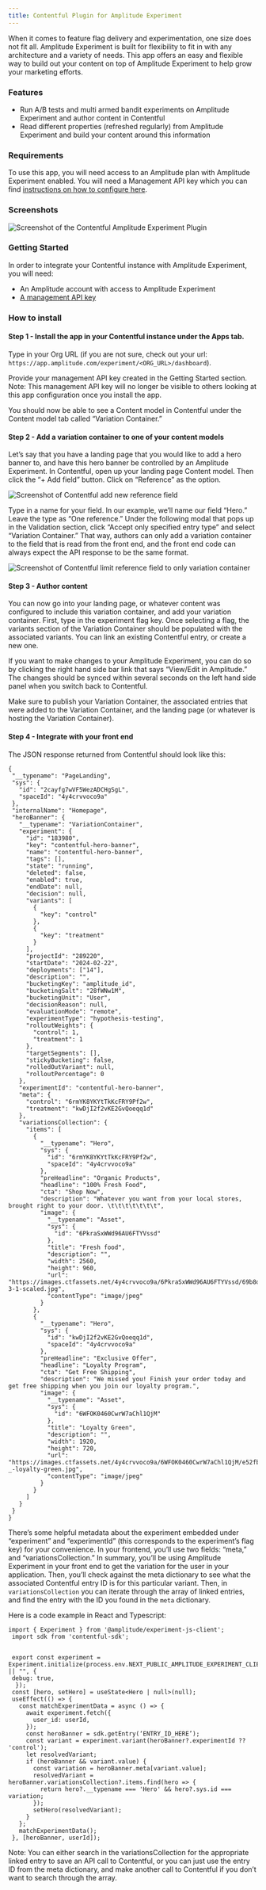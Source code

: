 ```yaml
---
title: Contentful Plugin for Amplitude Experiment
---
```


When it comes to feature flag delivery and experimentation, one size does not fit all. Amplitude Experiment is built for flexibility to fit in with any architecture and a variety of needs. This app offers an easy and flexible way to build out your content on top of Amplitude Experiment to help grow your marketing efforts.

### Features

- Run A/B tests and multi armed bandit experiments on Amplitude Experiment and author content in Contentful
- Read different properties (refreshed regularly) from Amplitude Experiment and build your content around this information

### Requirements

To use this app, you will need access to an Amplitude plan with Amplitude Experiment enabled. You will need a Management API key which you can find [instructions on how to configure here](https://www.docs.developers.amplitude.com/guides/amplitude-keys-guide/?h=keys#management-api-key).


### Screenshots

![Screenshot of the Contentful Amplitude Experiment Plugin](../../assets/images/experiment/contentful-ui-screenshot.png)

### Getting Started

In order to integrate your Contentful instance with Amplitude Experiment, you will need:

- An Amplitude account with access to Amplitude Experiment
- [A management API key](https://www.docs.developers.amplitude.com/guides/amplitude-keys-guide/?h=keys#management-api-key)

### How to install

#### Step 1 - Install the app in your Contentful instance under the Apps tab.

Type in your Org URL (if you are not sure, check out your url: `https://app.amplitude.com/experiment/<ORG_URL>/dashboard`).

Provide your management API key created in the Getting Started section. Note: This management API key will no longer be visible to others looking at this app configuration once you install the app.

You should now be able to see a Content model in Contentful under the Content model tab called “Variation Container.”

#### Step 2 - Add a variation container to one of your content models

Let’s say that you have a landing page that you would like to add a hero banner to, and have this hero banner be controlled by an Amplitude Experiment. In Contentful, open up your landing page Content model. Then click the “+ Add field” button. Click on “Reference” as the option.

![Screenshot of Contentful add new reference field](../../assets/images/experiment/contentful-add-new-reference.png)

Type in a name for your field. In our example, we’ll name our field “Hero.” Leave the type as “One reference.” Under the following modal that pops up in the Validation section, click “Accept only specified entry type” and select “Variation Container.” That way, authors can only add a variation container to the field that is read from the front end, and the front end code can always expect the API response to be the same format.

![Screenshot of Contentful limit reference field to only variation container](../../assets/images/experiment/contentful-accept-only-variation-container.png)

#### Step 3 - Author content

You can now go into your landing page, or whatever content was configured to include this variation container, and add your variation container. First, type in the experiment flag key. Once selecting a flag, the variants section of the Variation Container should be populated with the associated variants. You can link an existing Contentful entry, or create a new one.

If you want to make changes to your Amplitude Experiment, you can do so by clicking the right hand side bar link that says “View/Edit in Amplitude.” The changes should be synced within several seconds on the left hand side panel when you switch back to Contentful.

Make sure to publish your Variation Container, the associated entries that were added to the Variation Container, and the landing page (or whatever is hosting the Variation Container).

#### Step 4 - Integrate with your front end

The JSON response returned from Contentful should look like this:

```
{
 "__typename": "PageLanding",
 "sys": {
   "id": "2cayfg7wVF5WezADCHgSgL",
   "spaceId": "4y4crvvoco9a"
 },
 "internalName": "Homepage",
 "heroBanner": {
   "__typename": "VariationContainer",
   "experiment": {
     "id": "183980",
     "key": "contentful-hero-banner",
     "name": "contentful-hero-banner",
     "tags": [],
     "state": "running",
     "deleted": false,
     "enabled": true,
     "endDate": null,
     "decision": null,
     "variants": [
       {
         "key": "control"
       },
       {
         "key": "treatment"
       }
     ],
     "projectId": "289220",
     "startDate": "2024-02-22",
     "deployments": ["14"],
     "description": "",
     "bucketingKey": "amplitude_id",
     "bucketingSalt": "28fWNw1M",
     "bucketingUnit": "User",
     "decisionReason": null,
     "evaluationMode": "remote",
     "experimentType": "hypothesis-testing",
     "rolloutWeights": {
       "control": 1,
       "treatment": 1
     },
     "targetSegments": [],
     "stickyBucketing": false,
     "rolledOutVariant": null,
     "rolloutPercentage": 0
   },
   "experimentId": "contentful-hero-banner",
   "meta": {
     "control": "6rmYK8YKYtTkKcFRY9Pf2w",
     "treatment": "kwDjI2f2vKE2GvQoeqq1d"
   },
   "variationsCollection": {
     "items": [
       {
         "__typename": "Hero",
         "sys": {
           "id": "6rmYK8YKYtTkKcFRY9Pf2w",
           "spaceId": "4y4crvvoco9a"
         },
         "preHeadline": "Organic Products",
         "headline": "100% Fresh Food",
         "cta": "Shop Now",
         "description": "Whatever you want from your local stores, brought right to your door. \t\t\t\t\t\t\t",
         "image": {
           "__typename": "Asset",
           "sys": {
             "id": "6PkraSxWWd96AU6FTYVssd"
           },
           "title": "Fresh food",
           "description": "",
           "width": 2560,
           "height": 960,
           "url": "https://images.ctfassets.net/4y4crvvoco9a/6PkraSxWWd96AU6FTYVssd/69b8d7f7cabb9f578097d50f2bf8aa70/Hero-3-1-scaled.jpg",
           "contentType": "image/jpeg"
         }
       },
       {
         "__typename": "Hero",
         "sys": {
           "id": "kwDjI2f2vKE2GvQoeqq1d",
           "spaceId": "4y4crvvoco9a"
         },
         "preHeadline": "Exclusive Offer",
         "headline": "Loyalty Program",
         "cta": "Get Free Shipping",
         "description": "We missed you! Finish your order today and get free shipping when you join our loyalty program.",
         "image": {
           "__typename": "Asset",
           "sys": {
             "id": "6WFOK0460CwrW7aChl1QjM"
           },
           "title": "Loyalty Green",
           "description": "",
           "width": 1920,
           "height": 720,
           "url": "https://images.ctfassets.net/4y4crvvoco9a/6WFOK0460CwrW7aChl1QjM/e52fb2129b848203f6006ff9881309d9/Hero-_-loyalty-green.jpg",
           "contentType": "image/jpeg"
         }
       }
     ]
   }
 }
}
```

There’s some helpful metadata about the experiment embedded under “experiment” and “experimentId” (this corresponds to the experiment’s flag key) for your convenience. In your frontend, you’ll use two fields: “meta,” and “variationsCollection.” In summary, you’ll be using Amplitude Experiment in your front end to get the variation for the user in your application. Then, you’ll check against the meta dictionary to see what the associated Contentful entry ID is for this particular variant. Then, in `variationsCollection` you can iterate through the array of linked entries, and find the entry with the ID you found in the `meta` dictionary.

Here is a code example in React and Typescript:

```
import { Experiment } from '@amplitude/experiment-js-client';
 import sdk from 'contentful-sdk';


 export const experiment =     Experiment.initialize(process.env.NEXT_PUBLIC_AMPLITUDE_EXPERIMENT_CLIENT_KEY || "", {
 debug: true,
  });
 const [hero, setHero] = useState<Hero | null>(null);
 useEffect(() => {
   const matchExperimentData = async () => {
     await experiment.fetch({
       user_id: userId,
     });
     const heroBanner = sdk.getEntry(‘ENTRY_ID_HERE’);
     const variant = experiment.variant(heroBanner?.experimentId ?? 'control');
     let resolvedVariant;
     if (heroBanner && variant.value) {
       const variation = heroBanner.meta[variant.value];
       resolvedVariant = heroBanner.variationsCollection?.items.find(hero => {
         return hero?.__typename === 'Hero' && hero?.sys.id === variation;
       });
       setHero(resolvedVariant);
     }
   };
   matchExperimentData();
 }, [heroBanner, userId]);
```

Note: You can either search in the variationsCollection for the appropriate linked entry to save an API call to Contentful, or you can just use the entry ID from the meta dictionary, and make another call to Contentful if you don’t want to search through the array.

